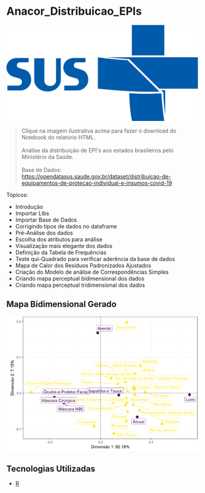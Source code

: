 # Anacor_Distribuicao_EPIs

<a href="https://github.com/Marcus-V-Freitas/Anacor_Distribuicao_EPIs/blob/main/Anacor.html">
  <img src="logo-sus-png.png" alt="logo sus" width="500px" height="250px">
</a>

> Clique na imagem ilustrativa acima para fazer o download do Notebook do relatório HTML. <br> <br>
> Análise da distribuição de EPI's aos estados brasileiros pelo Ministério da Saúde. <br> <br>
> Base de Dados: https://opendatasus.saude.gov.br/dataset/distribuicao-de-equipamentos-de-protecao-individual-e-insumos-covid-19

Tópicos:

* Introdução
* Importar Libs
* Importar Base de Dados
* Corrigindo tipos de dados no dataframe
* Pré-Análise dos dados
* Escolha dos atributos para análise
* Visualização mais elegante dos dados 
* Definição da Tabela de Frequências
* Teste qui-Quadrado para verificar aderência da base de dados
* Mapa de Calor dos Resíduos Padronizados Ajustados
* Criação do Modelo de análise de Correspondências Simples
* Criando mapa perceptual bidimensional dos dados
* Criando mapa perceptual tridimensional dos dados

## Mapa Bidimensional Gerado

![Mapa Perceptual](https://github.com/Marcus-V-Freitas/Anacor_Distribuicao_EPIs/blob/main/Anacor.png)

## Tecnologias Utilizadas

- [R](https://www.r-project.org/)

